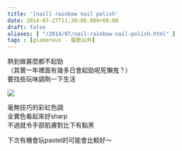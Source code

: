 ```yaml
---
title: '[nail] rainbow nail polish'
date: 2014-07-27T11:30:00.000+08:00
draft: false
aliases: [ "/2014/07/nail-rainbow-nail-polish.html" ]
tags : [glamorous - 蛋臉以外]
---
```


熱到做甚麼都不起勁  
（其實一年裡面有幾多日會起勁呢死懶鬼？）  
要找些玩味調劑一下生活  

![](/images/rainbowcolornail.jpg)

毫無技巧的彩虹色調  
全實色看起來好sharp  
不過就令手部肌膚對比下有點黑  
  
下次有機會玩pastel的可能會比較好～
